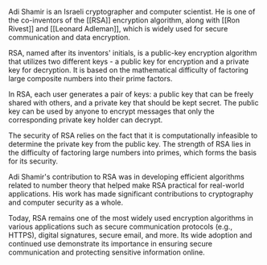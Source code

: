 Adi Shamir is an Israeli cryptographer and computer scientist. He is one of the co-inventors of the [[RSA]] encryption algorithm, along with [[Ron Rivest]] and [[Leonard Adleman]], which is widely used for secure communication and data encryption.

RSA, named after its inventors' initials, is a public-key encryption algorithm that utilizes two different keys - a public key for encryption and a private key for decryption. It is based on the mathematical difficulty of factoring large composite numbers into their prime factors.

In RSA, each user generates a pair of keys: a public key that can be freely shared with others, and a private key that should be kept secret. The public key can be used by anyone to encrypt messages that only the corresponding private key holder can decrypt.

The security of RSA relies on the fact that it is computationally infeasible to determine the private key from the public key. The strength of RSA lies in the difficulty of factoring large numbers into primes, which forms the basis for its security.

Adi Shamir's contribution to RSA was in developing efficient algorithms related to number theory that helped make RSA practical for real-world applications. His work has made significant contributions to cryptography and computer security as a whole.

Today, RSA remains one of the most widely used encryption algorithms in various applications such as secure communication protocols (e.g., HTTPS), digital signatures, secure email, and more. Its wide adoption and continued use demonstrate its importance in ensuring secure communication and protecting sensitive information online.